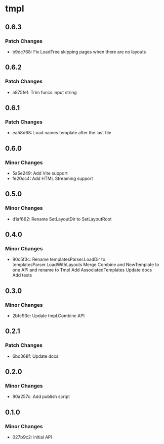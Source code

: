 # tmpl

## 0.6.3

### Patch Changes

- b9dc768: Fix LoadTree skipping pages when there are no layouts

## 0.6.2

### Patch Changes

- a875fef: Trim funcs input string

## 0.6.1

### Patch Changes

- ea58d68: Load names template after the last file

## 0.6.0

### Minor Changes

- 5a5e249: Add Vite support
- fe20cc4: Add HTML Streaming support

## 0.5.0

### Minor Changes

- d1af662: Rename SetLayoutDir to SetLayoutRoot

## 0.4.0

### Minor Changes

- 90c5f3c: Rename templatesParser.LoadDir to templatesParser.LoadWithLayouts
  Merge Combine and NewTemplate to one API and rename to Tmpl
  Add AssociatedTemplates
  Update docs
  Add tests

## 0.3.0

### Minor Changes

- 2bfc93e: Update tmpl.Combine API

## 0.2.1

### Patch Changes

- 6bc368f: Update docs

## 0.2.0

### Minor Changes

- 90a257c: Add publish script

## 0.1.0

### Minor Changes

- 027b9c2: Initial API
